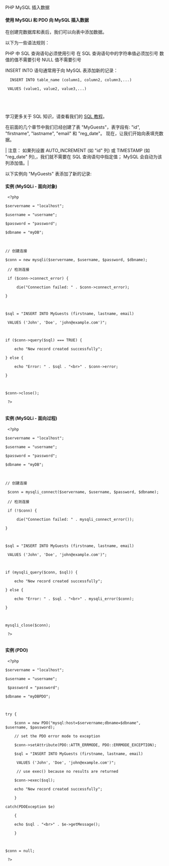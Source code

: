  PHP  MySQL 插入数据
 

#### 使用 MySQLi 和 PDO 向 MySQL 插入数据

 在创建完数据库和表后，我们可以向表中添加数据。

 以下为一些语法规则：

 
PHP 中 SQL 查询语句必须使用引号
 在 SQL 查询语句中的字符串值必须加引号
 数值的值不需要引号
 NULL 值不需要引号
 
 INSERT INTO 语句通常用于向 MySQL 表添加新的记录：

 
```
  INSERT INTO table_name (column1, column2, column3,...)

 VALUES (value1, value2, value3,...) 





```
 学习更多关于 SQL 知识，请查看我们的 [SQL 教程](http://www.w3cschool.cc/sql/sql-tutorial.html)。

 在前面的几个章节中我们已经创建了表 "MyGuests"，表字段有: "id", "firstname", "lastname", "email" 和 "reg_date"。 现在，让我们开始向表填充数据。

 

| 注意： 如果列设置 AUTO_INCREMENT (如 "id" 列) 或 TIMESTAMP (如 "reg_date" 列),，我们就不需要在 SQL 查询语句中指定值； MySQL 会自动为该列添加值。|

以下实例向 "MyGuests" 表添加了新的记录:

  
#### 实例 (MySQLi - 面向对象)

 
```
 <?php

$servername = "localhost";

$username = "username";

$password = "password";

$dbname = "myDB";



// 创建连接

$conn = new mysqli($servername, $username, $password, $dbname);

 // 检测连接

 if ($conn->connect_error) {

     die("Connection failed: " . $conn->connect_error);

} 



$sql = "INSERT INTO MyGuests (firstname, lastname, email)

 VALUES ('John', 'Doe', 'john@example.com')";



if ($conn->query($sql) === TRUE) {

    echo "New record created successfully";

} else {

    echo "Error: " . $sql . "<br>" . $conn->error;

}



$conn->close();

 ?> 


```
 




 

 
#### 实例 (MySQLi - 面向过程)

 
```
 <?php

$servername = "localhost";

$username = "username";

$password = "password";

$dbname = "myDB";



// 创建连接

 $conn = mysqli_connect($servername, $username, $password, $dbname);

 // 检测连接

 if (!$conn) {

     die("Connection failed: " . mysqli_connect_error());

}



$sql = "INSERT INTO MyGuests (firstname, lastname, email)

 VALUES ('John', 'Doe', 'john@example.com')";



if (mysqli_query($conn, $sql)) {

    echo "New record created successfully";

} else {

    echo "Error: " . $sql . "<br>" . mysqli_error($conn);

}



mysqli_close($conn);

 ?> 


```
 




 

 
#### 实例 (PDO)

 
```
 <?php

$servername = "localhost";

$username = "username";

 $password = "password";

$dbname = "myDBPDO";



try {

    $conn = new PDO("mysql:host=$servername;dbname=$dbname", $username, $password);

    // set the PDO error mode to exception

    $conn->setAttribute(PDO::ATTR_ERRMODE, PDO::ERRMODE_EXCEPTION);

    $sql = "INSERT INTO MyGuests (firstname, lastname, email)

     VALUES ('John', 'Doe', 'john@example.com')";

     // use exec() because no results are returned

    $conn->exec($sql);

    echo "New record created successfully";

    }

catch(PDOException $e)

    {

    echo $sql . "<br>" . $e->getMessage();

    }



$conn = null;

 ?> 


```
 




 

